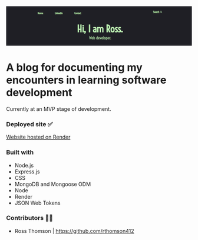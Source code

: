 #
<p align="center" height="250" width="200">
    <img src="./public/screenshot.png" alt="blog"/>
</p>

# A blog for documenting my encounters in learning software development

Currently at an MVP stage of development.

### Deployed site ✅

[Website hosted on Render](https://rosscraigblog.onrender.com/)

### Built with

-  Node.js
-  Express.js
-  CSS
-  MongoDB and Mongoose ODM
-  Node
-  Render
-  JSON Web Tokens

### Contributors 👨‍💻

- Ross Thomson | https://github.com/rthomson412